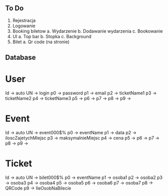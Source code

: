 ## To Do
1. Rejestracja
2. Logowanie
3. Booking biletow
a. Wydarzenie
b. Dodawanie wydarzenia
c. Bookowanie
4. UI
a. Top bar
b. Stopka
c. Background
5. Bilet
a. Qr code (na stronie)

## Database
# User
Id -> auto
UN -> login
p0 -> password
p1 -> email
p2 -> ticketName1
p3 -> ticketName2
p4 -> ticketName3
p5 -> 
p6 ->
p7 -> 
p8 ->
p9 ->

# Event
Id -> auto
UN -> event000$%
p0 -> eventName
p1 -> data
p2 -> iloscZajetychMiejsc
p3 -> maksymalnieMiejsc
p4 -> cena
p5 ->
p6 ->
p7 -> 
p8 ->
p9 ->

# Ticket
Id -> auto
UN -> bilet000$%
p0 -> eventName
p1 -> osoba1
p2 -> osoba2
p3 -> osoba3
p4 -> osoba4
p5 -> osoba5
p6 -> osoba6
p7 -> osoba7
p8 -> QRCode
p9 -> IleOsobNaBilecie
